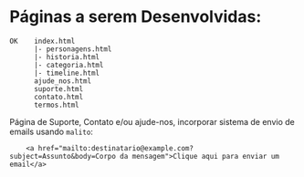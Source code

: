 # Páginas a serem Desenvolvidas:
    
    OK    index.html
          |- personagens.html
          |- historia.html
          |- categoria.html
          |- timeline.html
          ajude_nos.html
          suporte.html
          contato.html
          termos.html


Página de Suporte, Contato e/ou ajude-nos, incorporar sistema de envio de emails usando ```malito```:

        <a href="mailto:destinatario@example.com?subject=Assunto&body=Corpo da mensagem">Clique aqui para enviar um email</a>